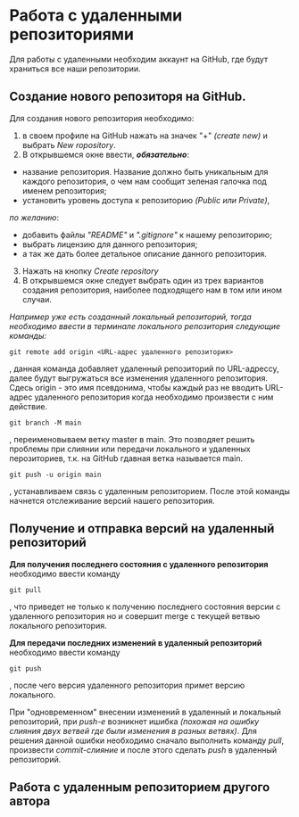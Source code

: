 # Работа с удаленными репозиториями

Для работы с удаленными необходим аккаунт на GitHub, где будут храниться все наши репозитории.

## Создание нового репозиторя на GitHub.

Для создания нового репозитория необходимо:
1. в своем профиле на GitHub нажать на значек "+" _(create new)_ и выбрать *New ropository*.
2. В открывшемся окне ввести, **_обязательно_**: 
+ название репозитория. Название должно быть уникальным для каждого репозитория, о чем нам сообщит зеленая галочка под именем репозитория;
+ установить уровень доступа к репозиторию *(Public или Private)*, 

_по желанию_:
+ добавить файлы *"README"* и *".gitignore"* к нашему репозиторию; 
+ выбрать лицензию для данного репозитория;
+ а так же дать более детальное описание данного репозитория.


3. Нажать на кнопку _Create repository_
4. В открывшемся окне следует выбрать один из трех вариантов создания репозитория, наиболее подходящего нам в том или ином случаи.

_Например уже есть созданный локальный репозиторий, тогда необходимо ввести в терминале локального репозитория следующие команды:_
```
git remote add origin <URL-адрес удаленного репозитория>
```
, 
данная команда добавляет удаленный репозиторий по URL-адрессу, далее будут выгружаться все изменения удаленного репозитория. Сдесь origin - это имя псевдонима, чтобы каждый раз не вводить URL-адрес удаленного репозитория когда необходимо произвести с ним действие. 

```
git branch -M main
```
, переименовываем ветку master в main. Это позводяет решить проблемы при слиянии или передачи локального и удаленных перозиториев, т.к. на GitHub гдавная ветка называется main.

```
git push -u origin main
```
, устанавливаем связь с удаленным репозиторием. После этой команды начнется отслеживание версий нашего репозитория.

## Получение и отправка версий на удаленный репозиторий

**Для получения последнего состояния с удаленного репозитория** необходимо ввести команду 
```
git pull
```
, что приведет не только к получению последнего состояния версии с удаленного репозитория но и совершит merge с текущей ветвью локального репозитория.

__Для передачи последних изменений в удаленный репозиторий__ необходимо ввести команду
```
git push
```
, после чего версия удаленного репозитория примет версию локального.

При "одновременном" внесении изменений в удаленный и локальный репозиторий, при _push-е_ возникнет ишибка _(похожая на ошибку слияния двух ветвей где были изменения в разных ветвях)_. Для решения данной ошибки необходимо сначало выполнить команду _pull_, произвести _commit-слияние_ и после этого сделать _push_ в удаленный репозиторий.

## Работа с удаленным репозиторием другого автора

